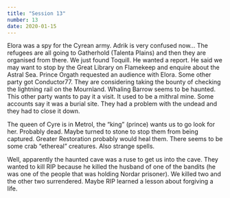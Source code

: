 ```yaml
---
title: "Session 13"
number: 13
date: 2020-01-15
---
```


Elora was a spy for the Cyrean army. Adrik is very confused now...
The refugees are all going to Gatherhold (Talenta Plains) and then they are organised from there.
We just found Toquill. He wanted a report. He said we may want to stop by the Great Library on Flamekeep and enquire about the Astral Sea.
Prince Orgath requested an audience with Elora.
Some other party got Conductor77. They are considering taking the bounty of checking the lightning rail on the Mournland. Whaling Barrow seems to be haunted. This other party wants to pay it a visit. It used to be a mithral mine. Some accounts say it was a burial site. They had a problem with the undead and they had to close it down.

The queen of Cyre is in Metrol, the “king” (prince) wants us to go look for her. Probably dead. Maybe turned to stone to stop them from being captured. Greater Restoration probably would heal them. There seems to be some crab “ethereal” creatures. Also strange spells.

Well, apparently the haunted cave was a ruse to get us into the cave. They wanted to kill RIP because he killed the husband of one of the bandits (he was one of the people that was holding Nordar prisoner). We killed two and the other two surrendered. Maybe RIP learned a lesson about forgiving a life.